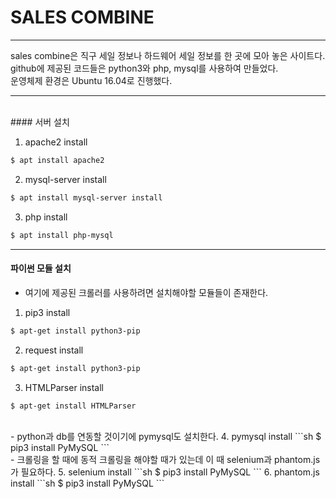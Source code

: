 ﻿# SALES COMBINE  
*****

sales combine은 직구 세일 정보나 하드웨어 세일 정보를 한 곳에 모아 놓은 사이트다.  
github에 제공된 코드들은 python3와 php, mysql를 사용하여 만들었다.  
운영체제 환경은 Ubuntu 16.04로 진행했다.  
*****
<br>  
#### 서버 설치  
  
1.  apache2 install  
```sh
$ apt install apache2
```
2. mysql-server install  
```sh
$ apt install mysql-server install
```
3. php install
```sh
$ apt install php-mysql
```
*****
   
#### 파이썬 모듈 설치  
 - 여기에 제공된 크롤러를 사용하려면 설치해야할 모듈들이 존재한다.  
1. pip3 install  
 ```sh
$ apt-get install python3-pip
```
2. request install  
 ```sh
$ apt-get install python3-pip
```
3. HTMLParser install  
 ```sh
$ apt-get install HTMLParser
```
<br>  
- python과 db를 연동할 것이기에 pymysql도 설치한다.  
4. pymysql install  
 ```sh
$ pip3 install PyMySQL
```
<br>  
- 크롤링을 할 때에 동적 크롤링을 해야할 때가 있는데 이 때 selenium과 phantom.js가 필요하다.  
5. selenium install  
 ```sh
$ pip3 install PyMySQL
```  
6. phantom.js install  
 ```sh
$ pip3 install PyMySQL
```

